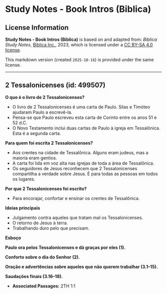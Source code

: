 # Study Notes - Book Intros (Biblica)

## License Information

**Study Notes - Book Intros (Biblica)** is based on and adapted from: _Biblica Study Notes_, [Biblica Inc.](https://www.biblica.com/), 2023, which is licensed under a [CC BY-SA 4.0 license](https://creativecommons.org/licenses/by-sa/4.0/legalcode.en).

This markdown version (created `2025-10-16`) is provided under the same license.



--------------------------------

## 2 Tessalonicenses (id: 499507)

**O que é o livro de 2 Tessalonicenses?**

* O livro de 2 Tessalonicenses é uma carta de Paulo. Silas e Timóteo ajudaram Paulo a escrevê\-la.
* Pensa\-se que Paulo escreveu esta carta de Corinto entre os anos 51 e 52 d.C.
* O Novo Testamento inclui duas cartas de Paulo à igreja em Tessalônica. Esta é a segunda carta.

**Para quem foi escrita 2 Tessalonicenses?**

* Aos crentes na cidade de Tessalônica. Alguns eram judeus, mas a maioria eram gentios.
* A carta foi lida em voz alta nas igrejas de toda a área de Tessalônica.
* Os seguidores de Jesus reconhecem que 2 Tessalonicenses compartilha a verdade sobre Jesus. É para todas as pessoas em todos os lugares.

**Por que 2 Tessalonicenses foi escrito?**

* Para encorajar, confortar e ensinar os crentes de Tessalônica.

**Ideias principais**

* Julgamento contra aqueles que tratam mal os Tessalonicenses.
* O retorno de Jesus à terra.
* Trabalhando duro pelo que precisam.

**Esboço**

**Paulo ora pelos Tessalonicenses e dá graças por eles (1\).**

**Conforto sobre o dia do Senhor (2\).**

**Oração e advertências sobre aqueles que não querem trabalhar (3\.1–15\).**

**Saudações finais (3\.16–18\).**

* **Associated Passages:** 2TH 1:1

